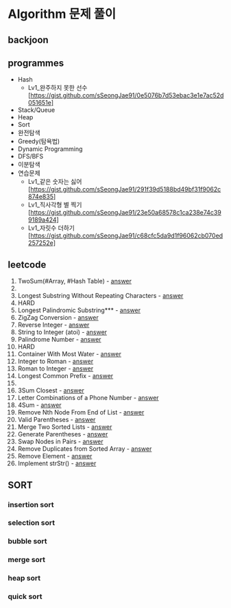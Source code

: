 # Algorithm 문제 풀이

## backjoon

## programmes
* Hash
  - Lv1_완주하지 못한 선수
  [https://gist.github.com/sSeongJae91/0e5076b7d53ebac3e1e7ac52d051651e]
* Stack/Queue
* Heap
* Sort
* 완전탐색
* Greedy(탐욕법)
* Dynamic Programming
* DFS/BFS
* 이분탐색
* 연습문제
  - Lv1_같은 숫자는 싫어
  [https://gist.github.com/sSeongJae91/291f39d5188bd49bf31f9062c874e835]
  - Lv1_직사각형 별 찍기
  [https://gist.github.com/sSeongJae91/23e50a68578c1ca238e74c399189a424]
  - Lv1_자릿수 더하기
  [https://gist.github.com/sSeongJae91/c68cfc5da9d1f96062cb070ed257252e]

## leetcode
1. TwoSum(#Array, #Hash Table) - [answer](https://gist.github.com/sSeongJae91/777ce54b6636fe0ef9bfc303ff84812a)
1.
1. Longest Substring Without Repeating Characters - [answer](https://gist.github.com/sSeongJae91/4180eb263ebdd5501db9a196e83faad8)
1. HARD
1. Longest Palindromic Substring*** - [answer](https://gist.github.com/sSeongJae91/e5a4137da7eae00e329f134dc8655726)
1. ZigZag Conversion - [answer](https://gist.github.com/sSeongJae91/85ee012d5ba72f3c5868f248eb447715)
1. Reverse Integer - [answer](https://gist.github.com/sSeongJae91/fc43d416f49a85ab37719c7fef7de28f)
1. String to Integer (atoi) - [answer](https://gist.github.com/sSeongJae91/339afe1712df2ade024fd0b2760b0ee9)
1. Palindrome Number - [answer](https://gist.github.com/sSeongJae91/e033e5bc13b11135000861b8a333f54f)
1. HARD
1. Container With Most Water - [answer](https://gist.github.com/sSeongJae91/2883c80a3791c9fa4e3216228fdf298b)
1. Integer to Roman - [answer](https://gist.github.com/sSeongJae91/d8e8925c23d8598c93ef45ee4e7ebe39)
1. Roman to Integer - [answer](https://gist.github.com/sSeongJae91/50f4f92480d8a8849f2a81214a43ce06)
1. Longest Common Prefix - [answer](https://gist.github.com/sSeongJae91/11c640a1d4054f1243e46fd871cd7dce)
1.
1. 3Sum Closest - [answer](https://gist.github.com/sSeongJae91/09b17c9a1870a95faf1306451df401bb)
1. Letter Combinations of a Phone Number - [answer](https://gist.github.com/sSeongJae91/f9e1e1273eb3ab02b74c1141f37ae825)
1. 4Sum - [answer](https://gist.github.com/sSeongJae91/bd0e519aafe88a7c6fe705f1885c404a)
1. Remove Nth Node From End of List - [answer](https://gist.github.com/sSeongJae91/e395752ffaf5c811ebd65415d9704452)
1. Valid Parentheses - [answer](https://gist.github.com/sSeongJae91/d7735f4e8fd8a8ec107d4bd9c9d302bb)
1. Merge Two Sorted Lists - [answer](https://gist.github.com/sSeongJae91/b7809c457d6f3053c41e8af67a4e8956)
1. Generate Parentheses - [answer](https://gist.github.com/sSeongJae91/982865ce30e019731915f742c31525b8)
1. Swap Nodes in Pairs - [answer](https://gist.github.com/sSeongJae91/c0d9c3eb445acaf2fe771730c3ac5890)
1. Remove Duplicates from Sorted Array - [answer](https://gist.github.com/sSeongJae91/8861a67a4a91eec56d52a74f48dfd936)
1. Remove Element - [answer](https://gist.github.com/sSeongJae91/3b8add6b52ec379466ccf554146a40d3)
1. Implement strStr() - [answer](https://gist.github.com/sSeongJae91/9d30e2aeffba2878d97eafdc8736f0f4)
## SORT
### insertion sort
### selection sort
### bubble sort
### merge sort
### heap sort
### quick sort
